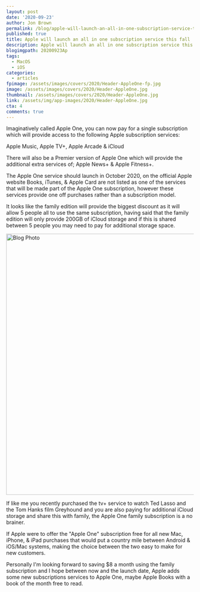 ```yaml
---
layout: post
date: '2020-09-23'
author: Jon Brown
permalink: /blog/apple-will-launch-an-all-in-one-subscription-service-this-fall/
published: true
title: Apple will launch an all in one subscription service this fall
description: Apple will launch an all in one subscription service this fall
blogimgpath: 20200923Ap
tags:
  - MacOS
  - iOS
categories:
  - articles
fpimage: /assets/images/covers/2020/Header-AppleOne-fp.jpg
image: /assets/images/covers/2020/Header-AppleOne.jpg
thumbnail: /assets/images/covers/2020/Header-AppleOne.jpg
link: /assets/img/app-images/2020/Header-AppleOne.jpg
cta: 4
comments: true
---
```

Imaginatively called Apple One, you can now pay for a single
subscription which will provide access to the following Apple
subscription services:

Apple Music, Apple TV+, Apple Arcade & iCloud

There will also be a Premier version of Apple One which will provide the
additional extra services of; Apple News+ & Apple Fitness+.

The Apple One service should launch in October 2020, on the official
Apple website Books, iTunes, & Apple Card are not listed as one of the
services that will be made part of the Apple One subscription, however
these services provide one off purchases rather than a subscription
model.

It looks like the family edition will provide the biggest discount as it
will allow 5 people all to use the same subscription, having said that
the family edition will only provide 200GB of iCloud storage and if this
is shared between 5 people you may need to pay for additional storage
space.

<img alt="Blog Photo" src="{{ site.site_cdn }}/assets/images/blog/2020/20200923Ap/image1.jpg" class="img-fluid rounded m-2" width="700" />

If like me you recently purchased the tv+ service to watch Ted Lasso and
the Tom Hanks film Greyhound and you are also paying for additional
iCloud storage and share this with family, the Apple One family
subscription is a no brainer.

If Apple were to offer the "Apple One" subscription free for all new
Mac, iPhone, & iPad purchases that would put a country mile between
Android & iOS/Mac systems, making the choice between the two easy to
make for new customers.

Personally I'm looking forward to saving $8 a month using the family
subscription and I hope between now and the launch date, Apple adds some
new subscriptions services to Apple One, maybe Apple Books with a book
of the month free to read.